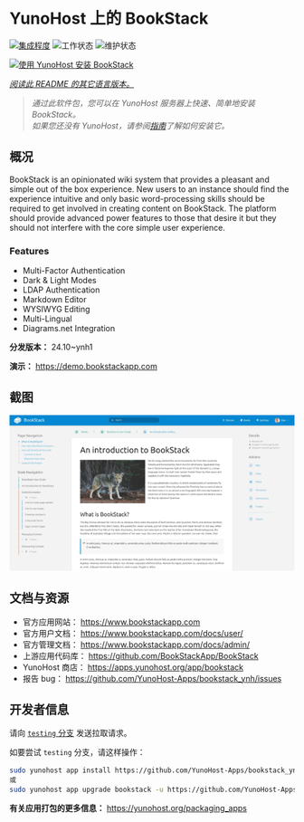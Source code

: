 <!--
注意：此 README 由 <https://github.com/YunoHost/apps/tree/master/tools/readme_generator> 自动生成
请勿手动编辑。
-->

# YunoHost 上的 BookStack

[![集成程度](https://dash.yunohost.org/integration/bookstack.svg)](https://ci-apps.yunohost.org/ci/apps/bookstack/) ![工作状态](https://ci-apps.yunohost.org/ci/badges/bookstack.status.svg) ![维护状态](https://ci-apps.yunohost.org/ci/badges/bookstack.maintain.svg)

[![使用 YunoHost 安装 BookStack](https://install-app.yunohost.org/install-with-yunohost.svg)](https://install-app.yunohost.org/?app=bookstack)

*[阅读此 README 的其它语言版本。](./ALL_README.md)*

> *通过此软件包，您可以在 YunoHost 服务器上快速、简单地安装 BookStack。*  
> *如果您还没有 YunoHost，请参阅[指南](https://yunohost.org/install)了解如何安装它。*

## 概况

BookStack is an opinionated wiki system that provides a pleasant and simple out of the box experience. New users to an instance should find the experience intuitive and only basic word-processing skills should be required to get involved in creating content on BookStack. The platform should provide advanced power features to those that desire it but they should not interfere with the core simple user experience.

### Features

- Multi-Factor Authentication
- Dark & Light Modes
- LDAP Authentication
- Markdown Editor
- WYSIWYG Editing
- Multi-Lingual
- Diagrams.net Integration


**分发版本：** 24.10~ynh1

**演示：** <https://demo.bookstackapp.com>

## 截图

![BookStack 的截图](./doc/screenshots/screenshot.png)

## 文档与资源

- 官方应用网站： <https://www.bookstackapp.com>
- 官方用户文档： <https://www.bookstackapp.com/docs/user/>
- 官方管理文档： <https://www.bookstackapp.com/docs/admin/>
- 上游应用代码库： <https://github.com/BookStackApp/BookStack>
- YunoHost 商店： <https://apps.yunohost.org/app/bookstack>
- 报告 bug： <https://github.com/YunoHost-Apps/bookstack_ynh/issues>

## 开发者信息

请向 [`testing` 分支](https://github.com/YunoHost-Apps/bookstack_ynh/tree/testing) 发送拉取请求。

如要尝试 `testing` 分支，请这样操作：

```bash
sudo yunohost app install https://github.com/YunoHost-Apps/bookstack_ynh/tree/testing --debug
或
sudo yunohost app upgrade bookstack -u https://github.com/YunoHost-Apps/bookstack_ynh/tree/testing --debug
```

**有关应用打包的更多信息：** <https://yunohost.org/packaging_apps>
